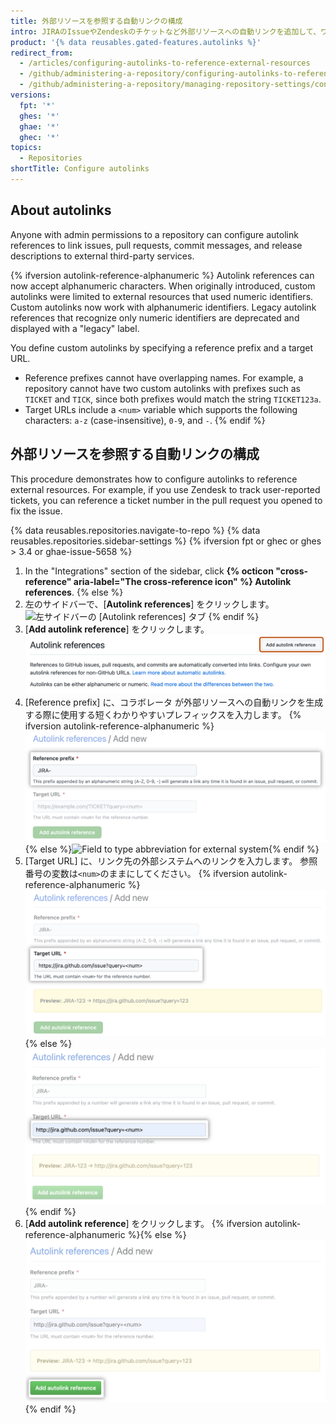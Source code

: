 ```yaml
---
title: 外部リソースを参照する自動リンクの構成
intro: JIRAのIssueやZendeskのチケットなど外部リソースへの自動リンクを追加して、ワークフローをスムーズにすることができます。
product: '{% data reusables.gated-features.autolinks %}'
redirect_from:
  - /articles/configuring-autolinks-to-reference-external-resources
  - /github/administering-a-repository/configuring-autolinks-to-reference-external-resources
  - /github/administering-a-repository/managing-repository-settings/configuring-autolinks-to-reference-external-resources
versions:
  fpt: '*'
  ghes: '*'
  ghae: '*'
  ghec: '*'
topics:
  - Repositories
shortTitle: Configure autolinks
---
```


## About autolinks

Anyone with admin permissions to a repository can configure autolink references to link issues, pull requests, commit messages, and release descriptions to external third-party services.

{% ifversion autolink-reference-alphanumeric %}
Autolink references can now accept alphanumeric characters. When originally introduced, custom autolinks were limited to external resources that used numeric identifiers. Custom autolinks now work with alphanumeric identifiers. Legacy autolink references that recognize only numeric identifiers are deprecated and displayed with a "legacy" label.

You define custom autolinks by specifying a reference prefix and a target URL.
- Reference prefixes cannot have overlapping names. For example, a repository cannot have two custom autolinks with prefixes such as `TICKET` and `TICK`, since both prefixes would match the string `TICKET123a`.
- Target URLs include a `<num>` variable which supports the following characters: `a-z` (case-insensitive), `0-9`, and `-`.
{% endif %}

## 外部リソースを参照する自動リンクの構成

This procedure demonstrates how to configure autolinks to reference external resources. For example, if you use Zendesk to track user-reported tickets, you can reference a ticket number in the pull request you opened to fix the issue.

{% data reusables.repositories.navigate-to-repo %}
{% data reusables.repositories.sidebar-settings %}
{% ifversion fpt or ghec or ghes > 3.4 or ghae-issue-5658 %}
1. In the "Integrations" section of the sidebar, click **{% octicon "cross-reference" aria-label="The cross-reference icon" %} Autolink references**.
{% else %}
1. 左のサイドバーで、[**Autolink references**] をクリックします。 ![左サイドバーの [Autolink references] タブ](/assets/images/help/repository/autolink-references-tab.png)
{% endif %}
1. [**Add autolink reference**] をクリックします。 ![自動リンクの参照情報を入力するボタン](/assets/images/help/repository/add-autolink-reference-details.png)
5. [Reference prefix] に、コラボレータ が外部リソースへの自動リンクを生成する際に使用する短くわかりやすいプレフィックスを入力します。
{% ifversion autolink-reference-alphanumeric %}![Field to type abbreviation for external system](/assets/images/help/repository/add-reference-prefix-field-alphanumeric.png){% else %}![Field to type abbreviation for external system](/assets/images/help/repository/add-reference-prefix-field.png){% endif %}
6. [Target URL] に、リンク先の外部システムへのリンクを入力します。 参照番号の変数は`<num>`のままにしてください。
{% ifversion autolink-reference-alphanumeric %}![Field to type URL to external system](/assets/images/help/repository/add-target-url-field-alphanumeric.png){% else %}![Field to type URL to external system](/assets/images/help/repository/add-target-url-field.png){% endif %}
7. [**Add autolink reference**] をクリックします。
{% ifversion autolink-reference-alphanumeric %}{% else %}![Button to add autolink reference](/assets/images/help/repository/add-autolink-reference.png){% endif %}
